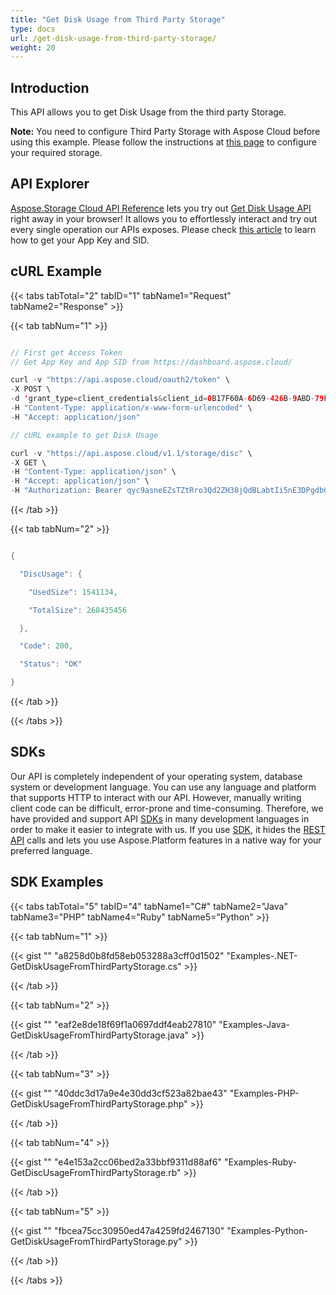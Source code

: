 ```yaml
---
title: "Get Disk Usage from Third Party Storage"
type: docs
url: /get-disk-usage-from-third-party-storage/
weight: 20
---
```


## **Introduction**
This API allows you to get Disk Usage from the third party Storage.

**Note:** You need to configure Third Party Storage with Aspose Cloud before using this example. Please follow the instructions at [this page](/total/how-to-configure-3rd-party-cloud-storages/) to configure your required storage.
## **API Explorer**
[Aspose.Storage Cloud API Reference](https://apireference.aspose.cloud/storage/) lets you try out [Get Disk Usage API](https://apireference.aspose.cloud/storage/#!/Storage/GetDiscUsage) right away in your browser! It allows you to effortlessly interact and try out every single operation our APIs exposes. Please check [this article](/total/create-new-app-and-get-app-key-and-sid/) to learn how to get your App Key and SID.
## **cURL Example**
{{< tabs tabTotal="2" tabID="1" tabName1="Request" tabName2="Response" >}}

{{< tab tabNum="1" >}}

```java

// First get Access Token
// Get App Key and App SID from https://dashboard.aspose.cloud/

curl -v "https://api.aspose.cloud/oauth2/token" \
-X POST \
-d 'grant_type=client_credentials&client_id=0B17F60A-6D69-426B-9ABD-79F35A6E9F7B&client_secret=53b8b19adffa41a3e87dbbd8858977ae' \
-H "Content-Type: application/x-www-form-urlencoded" \
-H "Accept: application/json"

// cURL example to get Disk Usage

curl -v "https://api.aspose.cloud/v1.1/storage/disc" \
-X GET \
-H "Content-Type: application/json" \
-H "Accept: application/json" \
-H "Authorization: Bearer qyc9asneEZsTZtRro3Qd2ZH38jQdBLabtIi5nE3DPgdbGolk0K8RQwB1kC1umqfp4rAKeP8gFTIRSRhl6uShnbX70X-_ieDHPAK1cCAH1Kiq6fz8lnHZc-zXmHir_TxsXrjvsjMGDwRmhjncUDMPhEU4Ah8rq0XT-8Q_dz2lWCnJsrYMXp8S2jf0QRb3xmIT5Bw1lRxsDa9PeBQ9BxDPBNYBepAUKkjNCSywA4nnoAIBeKc6mt7cmIO3J3Kv4mYk_r2z1Mog_lgmFmzYrLLPTcKNUzFHOtSAjMlz8Tn2uyihbfXJVqu7pCDd6I1yIxvcHbNIgBd01tFTjQpHUh_Pr5sKyhXg0RYLZNOSrREuRqcR04mSfR_E9RsN5k1TReZxhfUY8oacfCeUIMysGOvGB-F9J5DR41DwkxrezAeYUPE8hGBm"    

```

{{< /tab >}}

{{< tab tabNum="2" >}}

```java

{

  "DiscUsage": {

    "UsedSize": 1541134,

    "TotalSize": 268435456

  },

  "Code": 200,

  "Status": "OK"

}

```

{{< /tab >}}

{{< /tabs >}}
## **SDKs**
Our API is completely independent of your operating system, database system or development language. You can use any language and platform that supports HTTP to interact with our API. However, manually writing client code can be difficult, error-prone and time-consuming. Therefore, we have provided and support API [SDKs](https://github.com/aspose-storage-cloud) in many development languages in order to make it easier to integrate with us. If you use [SDK](https://github.com/aspose-storage-cloud), it hides the [REST API](https://apireference.aspose.cloud/storage/#!/Storage/GetDiscUsage) calls and lets you use Aspose.Platform features in a native way for your preferred language.
## **SDK Examples**
{{< tabs tabTotal="5" tabID="4" tabName1="C#" tabName2="Java" tabName3="PHP" tabName4="Ruby" tabName5="Python" >}}

{{< tab tabNum="1" >}}

{{< gist "" "a8258d0b8fd58eb053288a3cff0d1502" "Examples-.NET-GetDiskUsageFromThirdPartyStorage.cs" >}}

{{< /tab >}}

{{< tab tabNum="2" >}}

{{< gist "" "eaf2e8de18f69f1a0697ddf4eab27810" "Examples-Java-GetDiskUsageFromThirdPartyStorage.java" >}}



{{< /tab >}}

{{< tab tabNum="3" >}}

{{< gist "" "40ddc3d17a9e4e30dd3cf523a82bae43" "Examples-PHP-GetDiskUsageFromThirdPartyStorage.php" >}}

{{< /tab >}}

{{< tab tabNum="4" >}}



{{< gist "" "e4e153a2cc06bed2a33bbf9311d88af6" "Examples-Ruby-GetDiscUsageFromThirdPartyStorage.rb" >}}

{{< /tab >}}

{{< tab tabNum="5" >}}

{{< gist "" "fbcea75cc30950ed47a4259fd2467130" "Examples-Python-GetDiskUsageFromThirdPartyStorage.py" >}}



{{< /tab >}}

{{< /tabs >}}
